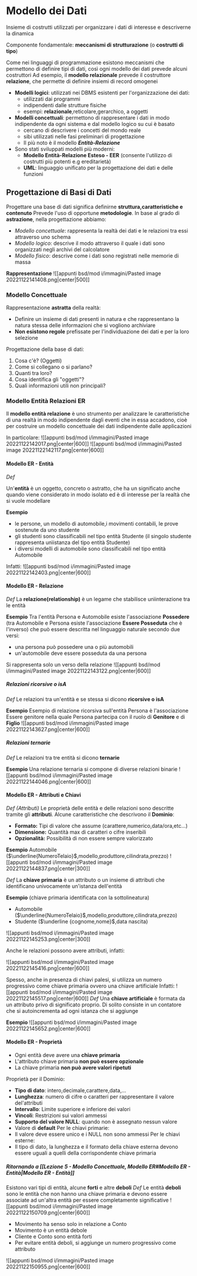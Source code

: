 # Modello dei Dati

Insieme di costrutti utilizzati per organizzare i dati di interesse e descriverne la dinamica

Componente fondamentale: **meccanismi di strutturazione** (o **costrutti di tipo**)

Come nei linguaggi di programmazione esistono meccanismi che permettono di definire tipi di dati, così ogni modello dei dati prevede alcuni costruttori
Ad esempio, il **modello relazionale** prevede il costruttore **relazione**, che permette di definire insiemi di record omogenei

- **Modelli logici**: utilizzati nei DBMS esistenti per l'organizzazione dei dati:
	- utilizzati dai programmi
	- indipendenti dalle strutture fisiche
	- esempi: **relazionale**,reticolare,gerarchico, a oggetti
- **Modelli concettuali**: permettono di rappresentare i dati in modo indipendente da ogni sistema e dal modello logico su cui è basato
	- cercano di descrivere i concetti del mondo reale
	- sibi utilizzati nelle fasi preliminari di progettazione
	- Il più noto è il modello **_Entità-Relazione_**
- Sono stati sviluppati modelli più moderni:
	- **Modello Entità-Relazione Esteso - EER** (consente l'utilizzo di costrutti più potenti e.g ereditarietà)
	- **UML**: linguaggio unificato per la progettazione dei dati e delle funzioni

## Progettazione di Basi di Dati

Progettare una base di dati significa definirne **struttura,caratteristiche e contenuto**
Prevede l'uso di opportune **metodologie**. In base al grado di **astrazione**, nella progettazione abbiamo:
- _Modello concettuale_: rappresenta la realtà dei dati e le relazioni tra essi attraverso uno schema
- _Modello logico_: descrive il modo attraverso il quale i dati sono organizzati negli archivi del calcolatore
- _Modello fisico_: descrive come i dati sono registrati nelle memorie di massa

**Rappresentazione**
![[appunti bsd/mod i/immagini/Pasted image 20221122141408.png|center|500]]

### Modello Concettuale

Rappresentazione **astratta** della realtà:
- Definire un insieme di dati presenti in natura e che rappresentano la natura stessa delle informazioni che si vogliono archiviare
- **Non esistono regole** prefissate per l'individuazione dei dati e per la loro selezione

Progettazione della base di dati:

1. Cosa c'è? (Oggetti)
2. Come si collegano o si parlano?
3. Quanti tra loro?
4. Cosa identifica gli "oggetti"?
5. Quali informazioni utili non principali?

### Modello Entità Relazioni ER

Il **modello entità relazione** è uno strumento per analizzare le caratteristiche di una realtà in modo indipendente dagli eventi che in essa accadono, cioè per costruire un modello concettuale dei dati indipendente dalle applicazioni

In particolare:
![[appunti bsd/mod i/immagini/Pasted image 20221122142017.png|center|600]]
![[appunti bsd/mod i/immagini/Pasted image 20221122142117.png|center|600]]

#### Modello ER - Entità

_Def_

Un'**entità** è un oggetto, concreto o astratto, che ha un significato anche quando viene considerato in modo isolato ed è di interesse per la realtà che si vuole modellare

**Esempio**
- le persone, un modello di automobile,i movimenti contabili, le prove sostenute da uno studente
- gli studenti sono classificabili nel tipo entità Studente (il singolo studente rappresenta unìistanza del tipo entità Studente)
- i diversi modelli di automobile sono classificabili nel tipo entità Automobile

Infatti:
![[appunti bsd/mod i/immagini/Pasted image 20221122142403.png|center|600]]

#### Modello ER - Relazione

_Def_
La **relazione(relationship)** è un legame che stabilisce unìinterazione tra le entità

**Esempio**
Tra l'entità Persona e Automobile esiste l'associazione **Possedere** (tra Automobile e Persona esiste l'associazione **Essere Posseduta** che è l'inverso) che può essere descritta nel linguaggio naturale secondo due versi:
- una persona può possedere una o più automobili
- un'automobile deve essere posseduta da una persona

Si rappresenta solo un verso della relazione
![[appunti bsd/mod i/immagini/Pasted image 20221122143122.png|center|600]]

##### Relazioni ricorsive o isA
_Def_
Le relazioni tra un'entità e se stessa si dicono **ricorsive o isA**

**Esempio**
Esempio di relazione ricorsiva sull'entità Persona è l'associazione Essere genitore nella quale Persona partecipa con il ruolo di **Genitore** e di **Figlio**
![[appunti bsd/mod i/immagini/Pasted image 20221122143627.png|center|600]]

##### Relazioni ternarie
_Def_
Le relazioni tra tre entità si dicono **ternarie**

**Esempio**
Una relazione ternaria si compone di diverse relazioni binarie
![[appunti bsd/mod i/immagini/Pasted image 20221122144046.png|center|600]]

#### Modello ER - Attributi e Chiavi

_Def (Attributi)_
Le proprietà delle entità e delle relazioni sono descritte tramite gli **attributi**. Alcune caratteristiche che descrivono il **Dominio**:
- **Formato:** Tipi di valore che assume (carattere,numerico,data/ora,etc...)
- **Dimensione:** Quantità max di caratteri o cifre inseribili
- **Opzionalità:** Possibilità di non essere sempre valorizzato

**Esempio**
Automobile ($\underline{NumeroTelaio}$,modello,produttore,cilindrata,prezzo)
![[appunti bsd/mod i/immagini/Pasted image 20221122144837.png|center|300]]

_Def_
La **chiave primaria** è un attributo o un insieme di attributi che identificano univocamente un'istanza dell'entità

**Esempio**
(chiave primaria identificata con la sottolineatura)
- Automobile ($\underline{NumeroTelaio}$,modello,produttore,cilindrata,prezzo)
- Studente ($\underline {cognome,nome}$,data nascita)

![[appunti bsd/mod i/immagini/Pasted image 20221122145253.png|center|300]]

Anche le relazioni possono avere attributi, infatti:

![[appunti bsd/mod i/immagini/Pasted image 20221122145416.png|center|600]]

Spesso, anche in presenza di chiavi palesi, si utilizza un numero progressivo come chiave primaria ovvero una chiave artificiale
Infatti:
![[appunti bsd/mod i/immagini/Pasted image 20221122145517.png|center|600]]
_Def_
Una **chiave artificiale** è formata da un attributo privo di significato proprio. Di solito consiste in un contatore che si autoincrementa ad ogni istanza che si aggiunge

**Esempio**
![[appunti bsd/mod i/immagini/Pasted image 20221122145652.png|center|600]]

#### Modello ER - Proprietà

- Ogni entità deve avere una **chiave primaria**
- L'attributo chiave primaria **non può essere opzionale**
- La chiave primaria **non può avere valori ripetuti**

Proprietà per il Dominio:
- **Tipo di dato**: intero,decimale,carattere,data,...
- **Lunghezza**: numero di cifre o caratteri per rappresentare il valore del'attributi
- **Intervallo**: Limite superiore e inferiore dei valori
- **Vincoli**: Restrizioni sui valori ammessi
- **Supporto del valore NULL**: quando non è assegnato nessun valore
- Valore di **default**
Per le chiavi primarie:
- Il valore deve essere unico e i NULL non sono ammessi
Per le chiavi esterne:
- Il tipo di dato, la lunghezza e il formato della chiave esterna devono essere uguali a quelli della corrispondente chiave primaria

##### Ritornando a [[Lezione 5 - Modello Concettuale, Modello ER#Modello ER - Entità|Modello ER - Entità]]

Esistono vari tipi di entità, alcune **forti** e altre **deboli**
_Def_
Le entità **deboli** sono le entità che non hanno una chiave primaria e devono essere associate ad un'altra entità per essere completamente significative
![[appunti bsd/mod i/immagini/Pasted image 20221122150709.png|center|600]]

- Movimento ha senso solo in relazione a Conto
- Movimento è un entità debole
- Cliente e Conto sono entità forti
- Per evitare entità deboli, si aggiunge un numero progressivo come attributo

![[appunti bsd/mod i/immagini/Pasted image 20221122150955.png|center|600]]












